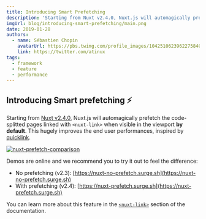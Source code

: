 ```yaml
---
title: Introducing Smart Prefetching
description: 'Starting from Nuxt v2.4.0, Nuxt.js will automagically prefetch the code-splitted pages linked with a nuxt-link when visible in the viewport by default.'
imgUrl: blog/introducing-smart-prefetching/main.png
date: 2019-01-28
authors:
  - name: Sébastien Chopin
    avatarUrl: https://pbs.twimg.com/profile_images/1042510623962275840/1Iw_Mvud_400x400.jpg
    link: https://twitter.com/atinux
tags:
  - framework
  - feature
  - performance
---
```


## Introducing Smart prefetching ⚡️

Starting from [Nuxt v2.4.0](https://github.com/nuxt/nuxt.js/releases/tag/v2.4.0), Nuxt.js will automagically prefetch the code-splitted pages linked with `<nuxt-link>` when visible in the viewport **by default**. This hugely improves the end user performances, inspired by [quicklink](https://github.com/GoogleChromeLabs/quicklink).

[![nuxt-prefetch-comparison](https://res.cloudinary.com/practicaldev/image/fetch/s--jP7Crsw7--/c_limit%2Cf_auto%2Cfl_progressive%2Cq_66%2Cw_880/https://user-images.githubusercontent.com/904724/51692960-4158be80-1ffe-11e9-9299-61881d06412e.gif)](https://res.cloudinary.com/practicaldev/image/fetch/s--jP7Crsw7--/c_limit%2Cf_auto%2Cfl_progressive%2Cq_66%2Cw_880/https://user-images.githubusercontent.com/904724/51692960-4158be80-1ffe-11e9-9299-61881d06412e.gif)

Demos are online and we recommend you to try it out to feel the difference:

- No prefetching (v2.3): [https://nuxt-no-prefetch.surge.sh](https://nuxt-no-prefetch.surge.sh)
- With prefetching (v2.4): [https://nuxt-prefetch.surge.sh](https://nuxt-prefetch.surge.sh)

You can learn more about this feature in the [`<nuxt-link>`](/docs/2.x/features/nuxt-components#the-nuxtlink-component) section of the documentation.
